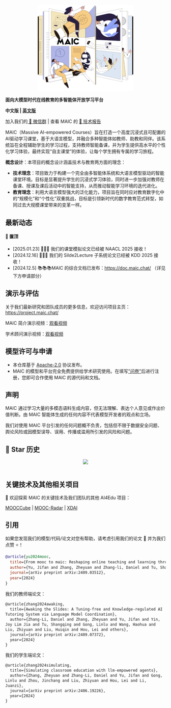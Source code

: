 <div align="center">
<img src="./docs/maic_logo.jpg" width="300em" ></img> 
</div>

<strong>面向大模型时代在线教育的多智能体开放学习平台</strong>

<strong>中文版 | [英文版](./README.md)</strong>

加入我们的<a href="docs/wechat.md" target="_blank"> 💬 微信群</a> | 查看 MAIC 的 <a href="https://arxiv.org/abs/2409.03512" target="_blank"> 📖 技术报告</a>

MAIC（Massive AI-empowered Courses）旨在打造一个高度沉浸式且可配置的AI驱动学习课堂，基于大语言模型，并融合多种智能体如教师、助教和同伴。该系统旨在全程辅助学生的学习过程，支持教师智能备课，并为学生提供高水平的个性化学习体验，最终实现“自主课堂”的体验，让每个学生拥有专属的学习旅程。

**概念设计**：本项目的概念设计涵盖技术与教育两方面的理念：

* **技术理念**：项目致力于构建一个完全由多智能体系统和大语言模型驱动的智能课堂环境。目标是显著提升学生的沉浸式学习体验，同时进一步加强对教师在备课、授课及课后活动中的智能支持，从而推动智能学习环境的迭代进化。
* **教育理念**：利用大语言模型强大的泛化能力，项目旨在同时应对教育数字化中的“规模化”和“个性化”双重挑战，目标是引领新时代的数字教育范式转型，如同过去大规模课堂带来的变革一样。

## 最新动态 <!-- omit in toc -->

#### 📌 置顶

* [2025.01.23] 🚀🚀🚀 我们的课堂模拟论文已经被 NAACL 2025 接收！ 
* [2024.12.16] 🚀🚀🚀 我们的 Silde2Lecture 子系统论文已经被 KDD 2025 接收！ 
* [2024.12.5] 📚📚📚MAIC 的综合文档已发布：https://doc.maic.chat/ （详见下方申请部分）

## 演示与评估 <!-- omit in toc -->

关于我们最新研究和团队成员的更多信息，欢迎访问项目主页：https://project.maic.chat/

MAIC 简介演示视频：[观看视频](https://cloud.tsinghua.edu.cn/f/24c66e1318fc403e99d5/)

学术顾问演示视频：[观看视频](https://cloud.tsinghua.edu.cn/f/25f5416274cc410daf4a/)

## 模型许可与申请 <!-- omit in toc -->

* 本仓库基于 [Apache-2.0](https://github.com/OpenBMB/MiniCPM/blob/main/LICENSE) 协议发布。
* MAIC 的模型和平台完全免费提供给学术研究使用。在填写["问卷"](https://vd17d2kd0c.feishu.cn/share/base/form/shrcn2PmspMbOnXZi1hxbS5AA7d)后进行注册，您即可合作使用 MAIC 的源代码和文档。

## 声明 <!-- omit in toc -->

MAIC 通过学习大量的多模态语料生成内容，但无法理解、表达个人意见或作出价值判断。由 MAIC 智能体生成的任何内容不代表模型开发者的观点和立场。

我们对使用 MAIC 平台引发的任何问题概不负责，包括但不限于数据安全问题、舆论风险或因模型误导、误用、传播或滥用所引发的风险和问题。

## 🌟 Star 历史 <!-- omit in toc -->


<table align="center">
    <p align="center">
      <img src="assets/star_history.svg"/>
    </p>
</table>

<!-- <picture>
  <source
    media="(prefers-color-scheme: dark)"
    srcset="
      https://api.star-history.com/svg?repos=THU-MAIC/MAIC-Core&type=Date&theme=dark
    "
  />
  <source
    media="(prefers-color-scheme: light)"
    srcset="
      https://api.star-history.com/svg?repos=THU-MAIC/MAIC-Core&type=Date
    "
  />
  <img
    alt="Star History Chart"
    src="https://api.star-history.com/svg?repos=THU-MAIC/MAIC-Core&type=Date"
  />
</picture> -->

## 关键技术及其他相关项目 <!-- omit in toc -->

👏 欢迎探索 MAIC 的关键技术及我们团队的其他 AI4Edu 项目：

[MOOCCube](https://github.com/THU-KEG/MOOCCubeX?tab=readme-ov-file) | [MOOC-Radar](https://github.com/THU-KEG/MOOC-Radar) | [XDAI](https://github.com/THUDM/XDAI) 

## 引用 <!-- omit in toc -->

如果您发现我们的模型/代码/论文对您有帮助，请考虑引用我们的论文 📝 并为我们点赞 ⭐️！

```bib
@article{yu2024mooc,
  title={From mooc to maic: Reshaping online teaching and learning through llm-driven agents},
  author={Yu, Jifan and Zhang, Zheyuan and Zhang-li, Daniel and Tu, Shangqing and Hao, Zhanxin and Li, Rui Miao and Li, Haoxuan and Wang, Yuanchun and Li, Hanming and Gong, Linlu and others},
  journal={arXiv preprint arXiv:2409.03512},
  year={2024}
}
```

我们的教师端论文：

```
@article{zhang2024awaking,
  title={Awaking the Slides: A Tuning-free and Knowledge-regulated AI Tutoring System via Language Model Coordination},
  author={Zhang-Li, Daniel and Zhang, Zheyuan and Yu, Jifan and Yin, Joy Lim Jia and Tu, Shangqing and Gong, Linlu and Wang, Haohua and Liu, Zhiyuan and Liu, Huiqin and Hou, Lei and others},
  journal={arXiv preprint arXiv:2409.07372},
  year={2024}
}
```

我们的学生端论文：

```
@article{zhang2024simulating,
  title={Simulating classroom education with llm-empowered agents},
  author={Zhang, Zheyuan and Zhang-Li, Daniel and Yu, Jifan and Gong, Linlu and Zhou, Jinchang and Liu, Zhiyuan and Hou, Lei and Li, Juanzi},
  journal={arXiv preprint arXiv:2406.19226},
  year={2024}
}
```







##### 